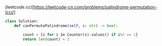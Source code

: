 (leetcode.cc)[https://leetcode-cn.com/problems/palindrome-permutation-lcci/]
```python
class Solution:
    def canPermutePalindrome(self, s: str) -> bool:

        count = [i for i in Counter(s).values() if i%2 == 1]
        return len(count) < 2

```